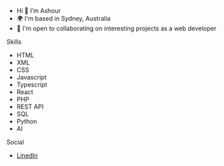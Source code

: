 - Hi 👋  I’m Ashour
- 🌍  I'm based in Sydney, Australia
- 🤝  I'm open to collaborating on interesting projects as a web developer

Skills
- HTML
- XML
- CSS
- Javascript
- Typescript
- React
- PHP
- REST API
- SQL
- Python
- AI

Social
- [LinedIn](https://www.linkedin.com/in/ashour-abdal)
  
